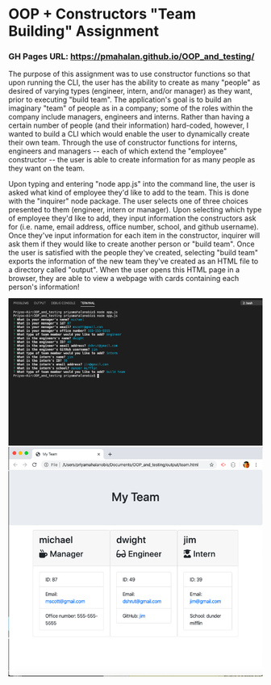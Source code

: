 # OOP + Constructors "Team Building" Assignment

### GH Pages URL:  https://pmahalan.github.io/OOP_and_testing/

The purpose of this assignment was to use constructor functions so that upon running the CLI, the user has the ability to create as many "people" as desired of varying types (engineer, intern, and/or manager) as they want, prior to executing "build team". The application's goal is to build an imaginary "team" of people as in a company; some of the roles within the company include managers, engineers and interns. Rather than having a certain number of people (and their information) hard-coded, however, I wanted to build a CLI which would enable the user to dynamically create their own team. Through the use of constructor functions for interns, engineers and managers -- each of which extend the "employee" constructor -- the user is able to create information for as many people as they want on the team. 

Upon typing and entering "node app.js" into the command line, the user is asked what kind of employee they'd like to add to the team. This is done with the "inquirer" node package. The user selects one of three choices presented to them (engineer, intern or manager). Upon selecting which type of employee they'd like to add, they input information the constructors ask for (i.e. name, email address, office number, school, and github username). Once they've input information for each item in the constructor, inquirer will ask them if they would like to create another person or "build team". Once the user is satisfied with the people they've created, selecting "build team" exports the information of the new team they've created as an HTML file to a directory called "output". When the user opens this HTML page in a browser, they are able to view a webpage with cards containing each person's information!


![App Screenshot](1.jpg "Picture 1")
![App Screenshot](2.jpg "Picture 2")
